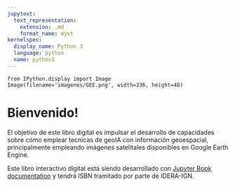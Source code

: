 ```yaml
---
jupytext:
  text_representation:
    extension: .md
    format_name: myst
kernelspec:
  display_name: Python 3
  language: python
  name: python3
---
```


```{code-cell} ipython3
from IPython.display import Image
Image(filename='imagenes/GEE.png', width=336, height=48)
```

# Bienvenido!

El objetivo de este libro digital es impulsar el desarrollo de capacidades sobre cómo emplear tecnicas de geoIA con información geoespacial, principalmente empleando imágenes satelitales disponibles en Google Earth Engine.

Este libro interactivo digital está siendo desarrollado con [Jupyter Book documentation](https://jupyterbook.org) y tendrá ISBN tramitado por parte de IDERA-IGN.

